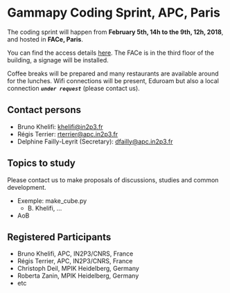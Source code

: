 # Gammapy Coding Sprint, APC, Paris

The coding sprint will happen from **February 5th, 14h to the 9th, 12h, 2018**, and hosted in **FACe, Paris**.
 
You can find the access details [here](http://www.apc.univ-paris7.fr/FACe/en/directions). The FACe is in the third floor of the building, a signage will be installed.

Coffee breaks will be prepared and many restaurants are available around for the lunches. Wifi connections will be present, Eduroam but also a local connection _**`under request`**_ (please contact us).

## Contact persons
  * Bruno Khelifi: [khelifi@in2p3.fr](mailto:khelifi@in2p3.fr)
  * Régis Terrier: [rterrier@apc.in2p3.fr](mailto:rterrier@apc.in2p3.fr)
  * Delphine Failly-Leyrit (Secretary): [dfailly@apc.in2p3.fr](mailto:dfailly@apc.in2p3.fr) 

## Topics to study
Please contact us to make proposals of discussions, studies and common development.
  * Exemple: make_cube.py
    * B. Khelifi, ...
  * AoB

## Registered Participants
 * Bruno Khelifi, APC, IN2P3/CNRS, France
 * Régis Terrier, APC, IN2P3/CNRS, France
 * Christoph Deil, MPIK Heidelberg, Germany 
 * Roberta Zanin, MPIK Heidelberg, Germany
 * etc



